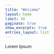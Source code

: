 ```yaml
---
title: "Welcome"
layout: home
limit: 10
paginate: true
show_excerpts: true
entries_layout: list
---
```


Lorem Ipsum
